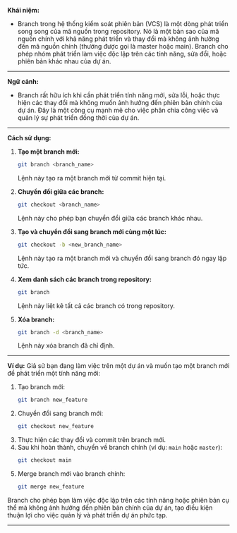 **Khái niệm:**

- Branch trong hệ thống kiểm soát phiên bản (VCS) là một dòng phát triển song song của mã nguồn trong repository. Nó là một bản sao của mã nguồn chính với khả năng phát triển và thay đổi mà không ảnh hưởng đến mã nguồn chính (thường được gọi là master hoặc main). Branch cho phép nhóm phát triển làm việc độc lập trên các tính năng, sửa đổi, hoặc phiên bản khác nhau của dự án.

---

**Ngữ cảnh:**

- Branch rất hữu ích khi cần phát triển tính năng mới, sửa lỗi, hoặc thực hiện các thay đổi mà không muốn ảnh hưởng đến phiên bản chính của dự án. Đây là một công cụ mạnh mẽ cho việc phân chia công việc và quản lý sự phát triển đồng thời của dự án.

---

**Cách sử dụng:**

1. **Tạo một branch mới:**

   ```bash
   git branch <branch_name>
   ```

   Lệnh này tạo ra một branch mới từ commit hiện tại.

2. **Chuyển đổi giữa các branch:**

   ```bash
   git checkout <branch_name>
   ```

   Lệnh này cho phép bạn chuyển đổi giữa các branch khác nhau.

3. **Tạo và chuyển đổi sang branch mới cùng một lúc:**

   ```bash
   git checkout -b <new_branch_name>
   ```

   Lệnh này tạo ra một branch mới và chuyển đổi sang branch đó ngay lập tức.

4. **Xem danh sách các branch trong repository:**

   ```bash
   git branch
   ```

   Lệnh này liệt kê tất cả các branch có trong repository.

5. **Xóa branch:**
   ```bash
   git branch -d <branch_name>
   ```
   Lệnh này xóa branch đã chỉ định.

---

**Ví dụ:**
Giả sử bạn đang làm việc trên một dự án và muốn tạo một branch mới để phát triển một tính năng mới:

1. Tạo branch mới:
   ```bash
   git branch new_feature
   ```
2. Chuyển đổi sang branch mới:
   ```bash
   git checkout new_feature
   ```
3. Thực hiện các thay đổi và commit trên branch mới.
4. Sau khi hoàn thành, chuyển về branch chính (ví dụ: `main` hoặc `master`):
   ```bash
   git checkout main
   ```
5. Merge branch mới vào branch chính:
   ```bash
   git merge new_feature
   ```

Branch cho phép bạn làm việc độc lập trên các tính năng hoặc phiên bản cụ thể mà không ảnh hưởng đến phiên bản chính của dự án, tạo điều kiện thuận lợi cho việc quản lý và phát triển dự án phức tạp.

---
